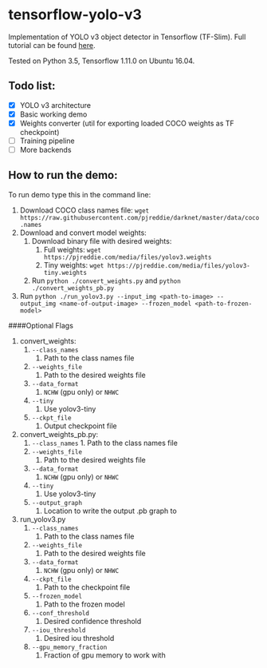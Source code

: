 # tensorflow-yolo-v3

Implementation of YOLO v3 object detector in Tensorflow (TF-Slim). Full tutorial can be found [here](https://medium.com/@pawekapica_31302/implementing-yolo-v3-in-tensorflow-tf-slim-c3c55ff59dbe).

Tested on Python 3.5, Tensorflow 1.11.0 on Ubuntu 16.04.

## Todo list:
- [x] YOLO v3 architecture
- [x] Basic working demo
- [x] Weights converter (util for exporting loaded COCO weights as TF checkpoint)
- [ ] Training pipeline
- [ ] More backends

## How to run the demo:
To run demo type this in the command line:

1. Download COCO class names file: `wget https://raw.githubusercontent.com/pjreddie/darknet/master/data/coco.names`
2. Download and convert model weights:    
    1. Download binary file with desired weights: 
        1. Full weights: `wget https://pjreddie.com/media/files/yolov3.weights`
        1. Tiny weights: `wget https://pjreddie.com/media/files/yolov3-tiny.weights` 
    2. Run `python ./convert_weights.py` and `python ./convert_weights_pb.py`        
3. Run `python ./run_yolov3.py --input_img <path-to-image> --output_img <name-of-output-image> --frozen_model <path-to-frozen-model>`


####Optional Flags
1. convert_weights:
    1. `--class_names`
        1. Path to the class names file
    2. `--weights_file`
        1. Path to the desired weights file
    3. `--data_format`
        1.  `NCHW` (gpu only) or `NHWC`
    4. `--tiny`
        1. Use yolov3-tiny
    5. `--ckpt_file`
        1. Output checkpoint file
2. convert_weights_pb.py:
    1. `--class_names`
            1. Path to the class names file
    2. `--weights_file`
        1. Path to the desired weights file    
    3. `--data_format`
        1.  `NCHW` (gpu only) or `NHWC`
    4. `--tiny`
        1. Use yolov3-tiny
    5. `--output_graph`
        1. Location to write the output .pb graph to
3. run_yolov3.py
    1. `--class_names`
        1. Path to the class names file
    2. `--weights_file`
        1. Path to the desired weights file
    3. `--data_format`
        1.  `NCHW` (gpu only) or `NHWC`
    4. `--ckpt_file`
        1. Path to the checkpoint file
    5. `--frozen_model`
        1. Path to the frozen model
    6. `--conf_threshold`
        1. Desired confidence threshold
    7. `--iou_threshold`
        1. Desired iou threshold
    8. `--gpu_memory_fraction`
        1. Fraction of gpu memory to work with